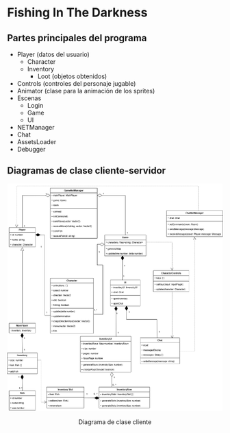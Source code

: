 # Fishing In The Darkness

## Partes principales del programa

* Player (datos del usuario)
    * Character
    * Inventory
        * Loot (objetos obtenidos)
* Controls (controles del personaje jugable)
* Animator (clase para la animación de los sprites)
* Escenas
    * Login
    * Game
    * UI
* NETManager
* Chat
* AssetsLoader
* Debugger

## Diagramas de clase cliente-servidor

<picture align="center">
    <img src="./documentation/client class diagram.png">
</picture>
<p align="center"> Diagrama de clase cliente </p>

